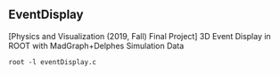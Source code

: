 ## EventDisplay
[Physics and Visualization (2019, Fall) Final Project] 3D Event Display in ROOT with MadGraph+Delphes Simulation Data

`root -l eventDisplay.c`
